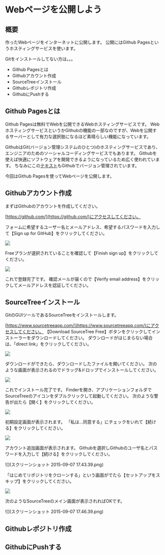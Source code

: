 Webページを公開しよう
=====================

## 概要
作ったWebページをインターネットに公開します。
公開にはGithub Pagesというホスティングサービスを使います。

Gitをインストールしてない方は。。。

* Github Pagesとは
* Githubアカウント作成
* SourceTreeインストール
* Githubレポジトリ作成
* GithubにPushする

## Github Pagesとは
Github Pagesは無料でWebを公開できるWebホスティングサービスです。
WebホスティングサービスというかGithubの機能の一部なのですが、Webを公開するサーバーとして有力な選択肢になるほど素晴らしい機能になっています。

GithubはGit(バージョン管理システムのひとつ)のホスティングサービスであり、エンジニアのためのソーシャルコーディングサービスでもあります。
Githubを使えば快適にソフトウェアを開発できるようになっているため広く使われています。
ちなみにこの[テキスト](https://github.com/nownabe/webapp_tutorial)もGithubでバージョン管理されています。

今回はGithub Pagesを使ってWebページを公開します。

## Githubアカウント作成
まずはGithubのアカウントを作成してください。

[https://github.com/](https://github.com/)にアクセスしてください。

フォームに希望するユーザー名とメールアドレス、希望するパスワードを入力して【Sign up for GitHub】をクリックしてください。

![](スクリーンショット_2015-09-07_15_34_11.png)

Freeプランが選択されていることを確認して【Finish sign up】をクリックしてください。

![](スクリーンショット_2015-09-07_15_37_35.png)

これで登録完了です。
確認メールが届くので【Verify email address】をクリックしてメールアドレスを認証してください。

## SourceTreeインストール
GitのGUIツールであるSourceTreeをインストールします。

[https://www.sourcetreeapp.com/](https://www.sourcetreeapp.com/)にアクセスしてください。
【Download SourceTree Free】ボタンをクリックしてインストーラーをダウンロードしてください。
ダウンロードがはじまらない場合は、「direct link」をクリックしてください。

![](スクリーンショット_2015-09-07_15_51_06.png)

ダウンロードができたら、ダウンロードしたファイルを開いてください。
次のような画面が表示されるのでドラッグ&ドロップでインストールしてください。

![](スクリーンショット_2015-09-07_15_55_32.png)

これでインストール完了です。
Finderを開き、アプリケーションフォルダでSourceTreeのアイコンをダブルクリックして起動してください。
次のような警告が出たら【開く】をクリックしてください。

![](スクリーンショット_2015-09-07_17_43_20.png)

初期設定画面が表示されます。
「私は...同意する」にチェックをいれて【続ける】をクリックしてください。

![](スクリーンショット_2015-09-07_17_43_32.png)

アカウント追加画面が表示されます。
Githubを選択しGithubのユーザ名とパスワードを入力して【続ける】をクリックしてください。

![](スクリーンショット 2015-09-07 17.43.39.png)

「はじめてリポジトリをクローンする」という画面がでたら【セットアップをスキップ】をクリックしてください。

![](スクリーンショット_2015-09-07_17_45_28.png)

次のようなSourceTreeのメイン画面が表示されればOKです。

![](スクリーンショット 2015-09-07 17.46.39.png)

## Githubレポジトリ作成
## GithubにPushする